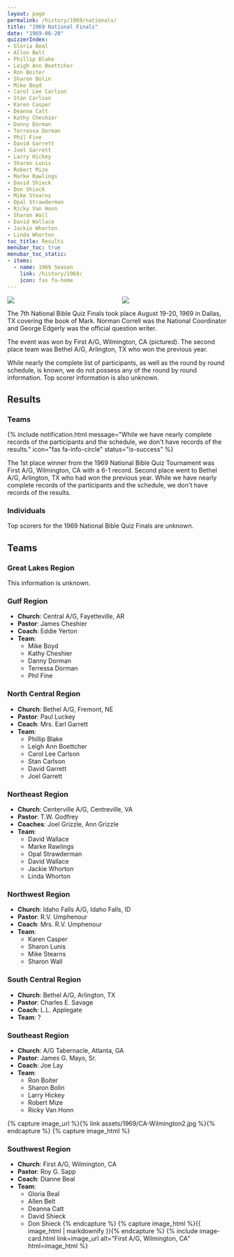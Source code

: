 ```yaml
---
layout: page
permalink: /history/1969/nationals/
title: "1969 National Finals"
date: "1969-08-20"
quizzerIndex:
- Gloria Beal
- Allen Belt
- Phillip Blake
- Leigh Ann Boettcher
- Ron Boiter
- Sharon Bolin
- Mike Boyd
- Carol Lee Carlson
- Stan Carlson
- Karen Casper
- Deanna Catt
- Kathy Cheshier
- Danny Dorman
- Terressa Dorman
- Phil Fine
- David Garrett
- Joel Garrett
- Larry Hickey
- Sharon Lunis
- Robert Mize
- Marke Rawlings
- David Shieck
- Don Shieck
- Mike Stearns
- Opal Strawderman
- Ricky Van Honn
- Sharon Wall
- David Wallace
- Jackie Whorton
- Linda Whorton
toc_title: Results
menubar_toc: true
menubar_toc_static:
- items:
  - name: 1969 Season
    link: /history/1969/
    icon: fas fa-home
---
```


<div class="columns">
  <div class="column">
    <img src="{% link assets/1969/nats1969smcover.jpg %}" />
  </div>
  <div class="column">
    <img src="{% link assets/1969/CA-Wilmington.jpg %}" />
  </div>
</div>
 
The 7th National Bible Quiz Finals took place August 19-20, 1969 in Dallas, TX covering the book of Mark. Norman Correll was the National Coordinator and George Edgerly was the official question writer.

The event was won by First A/G, Wilmington, CA (pictured). The second place team was Bethel A/G, Arlington, TX who won the previous year.

While nearly the complete list of participants, as well as the round by round schedule, is known, we do not possess any of the round by round information. Top scorer information is also unknown.

## Results

### Teams

{% include notification.html
   message="While we have nearly complete records of the participants and the schedule, we don't have records of the results."
   icon="fas fa-info-circle"
   status="is-success" %}

The 1st place winner from the 1969 National Bible Quiz Tournament was First A/G, Wilmington, CA with a 6-1 record. Second place went to Bethel A/G, Arlington, TX who had won the previous year. While we have nearly complete records of the participants and the schedule, we don't have records of the results.

### Individuals

Top scorers for the 1969 National Bible Quiz Finals are unknown.

## Teams

### Great Lakes Region

This information is unknown.

### Gulf Region

* **Church**: Central A/G, Fayetteville, AR
* **Pastor**: James Cheshier
* **Coach**: Eddie Yerton
* **Team**:
    * Mike Boyd
    * Kathy Cheshier
    * Danny Dorman
    * Terressa Dorman
    * Phil Fine

### North Central Region

* **Church**: Bethel A/G, Fremont, NE
* **Pastor**: Paul Luckey
* **Coach**: Mrs. Earl Garrett
* **Team**:
    * Phillip Blake
    * Leigh Ann Boettcher
    * Carol Lee Carlson
    * Stan Carlson
    * David Garrett
    * Joel Garrett

### Northeast Region

* **Church**: Centerville A/G, Centreville, VA
* **Pastor**: T.W. Godfrey
* **Coaches**: Joel Grizzle, Ann Grizzle
* **Team**:
    * David Wallace
    * Marke Rawlings
    * Opal Strawderman
    * David Wallace
    * Jackie Whorton
    * Linda Whorton

### Northwest Region

* **Church**: Idaho Falls A/G, Idaho Falls, ID
* **Pastor**: R.V. Umphenour
* **Coach**: Mrs. R.V. Umphenour
* **Team**:
    * Karen Casper
    * Sharon Lunis
    * Mike Stearns
    * Sharon Wall

### South Central Region

* **Church**: Bethel A/G, Arlington, TX
* **Pastor**: Charles E. Savage
* **Coach**: L.L. Applegate
* **Team**: ?

### Southeast Region

* **Church**: A/G Tabernacle, Atlanta, GA
* **Pastor**: James G. Mayo, Sr.
* **Coach**: Joe Lay
* **Team**:
    * Ron Boiter
    * Sharon Bolin
    * Larry Hickey
    * Robert Mize
    * Ricky Van Honn

{% capture image_url %}{% link assets/1969/CA-Wilmington2.jpg %}{% endcapture %}
{% capture image_html %}
### Southwest Region

* **Church**: First A/G, Wilmington, CA
* **Pastor**: Roy G. Sapp
* **Coach**: Dianne Beal
* **Team**:
    * Gloria Beal
    * Allen Belt
    * Deanna Catt
    * David Shieck
    * Don Shieck
{% endcapture %}
{% capture image_html %}{{ image_html | markdownify }}{% endcapture %}
{% include image-card.html link=image_url alt="First A/G, Wilmington, CA" html=image_html %}
